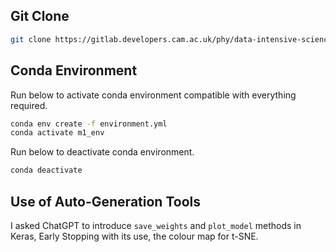 ## Git Clone
```bash
git clone https://gitlab.developers.cam.ac.uk/phy/data-intensive-science-mphil/assessments/m1_coursework/yz929.git
```

## Conda Environment

Run below to activate conda environment compatible with everything required.
```bash
conda env create -f environment.yml
conda activate m1_env
```

Run below to deactivate conda environment.
```bash
conda deactivate
```

## Use of Auto-Generation Tools
I asked ChatGPT to introduce `save_weights` and `plot_model` methods in Keras, Early Stopping with its use, the colour map for t-SNE.
